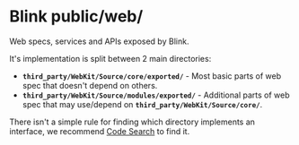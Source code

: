 # Blink public/web/

Web specs, services and APIs exposed by Blink.

It's implementation is split between 2 main directories:

* **`third_party/WebKit/Source/core/exported/`** - Most basic parts of web spec
that doesn't depend on others.
* **`third_party/WebKit/Source/modules/exported/`** - Additional parts of web
spec that may use/depend on **`third_party/WebKit/Source/core/`**.

There isn't a simple rule for finding which directory implements an interface, we
recommend [Code Search](https://cs.chromium.org) to find it.

